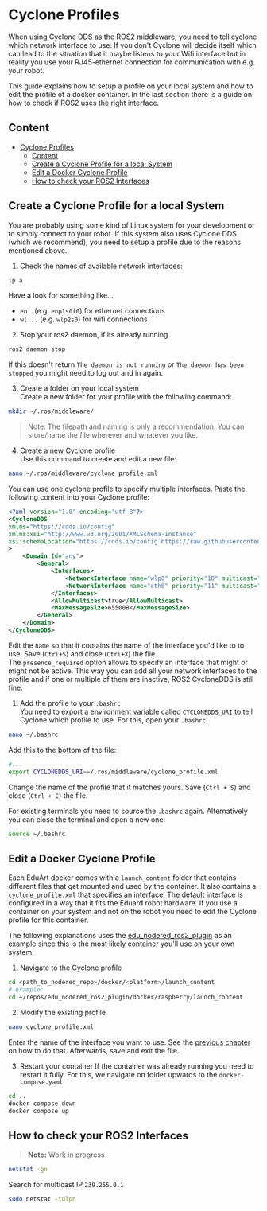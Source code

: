 # Cyclone Profiles
When using Cyclone DDS as the ROS2 middleware, you need to tell cyclone which network interface to use.
If you don't Cyclone will decide itself which can lead to the situation that it maybe listens to your Wifi interface but in reality you use your RJ45-ethernet connection for communication with e.g. your robot.

This guide explains how to setup a profile on your local system and how to edit the profile of a docker container. In the last section there is a guide on how to check if ROS2 uses the right interface.

## Content
- [Cyclone Profiles](#cyclone-profiles)
  - [Content](#content)
  - [Create a Cyclone Profile for a local System](#create-a-cyclone-profile-for-a-local-system)
  - [Edit a Docker Cyclone Profile](#edit-a-docker-cyclone-profile)
  - [How to check your ROS2 Interfaces](#how-to-check-your-ros2-interfaces)

## Create a Cyclone Profile for a local System
You are probably using some kind of Linux system for your development or to simply connect to your robot. If this system also uses Cyclone DDS (which we recommend), you need to setup a profile due to the reasons mentioned above.

1. Check the names of available network interfaces:
```bash
ip a
```
Have a look for something like...
- `en..`(e.g. `enp1s0f0`) for ethernet connections
- `wl...` (e.g. `wlp2s0`) for wifi connections

2. Stop your ros2 daemon, if its already running<br>
```bash
ros2 daemon stop
```
If this doesn't return `The daemon is not running` or `The daemon has been stopped` you might need to log out and in again.

3. Create a folder on your local system<br>
Create a new folder for your profile with the following command:
```bash
mkdir ~/.ros/middleware/
```

>Note: The filepath and naming is only a recommendation. You can store/name the file wherever and whatever you like.

4. Create a new Cyclone profile <br>
Use this command to create and edit a new file:
```bash
nano ~/.ros/middleware/cyclone_profile.xml
```
You can use one cyclone profile to specify multiple interfaces.
Paste the following content into your Cyclone profile:
```xml
<?xml version="1.0" encoding="utf-8"?>
<CycloneDDS
xmlns="https://cdds.io/config"
xmlns:xsi="http://www.w3.org/2001/XMLSchema-instance"
xsi:schemaLocation="https://cdds.io/config https://raw.githubusercontent.com/eclipse-cyclonedds/cyclonedds/master/etc/cyclonedds.xsd"
>
    <Domain Id="any">
        <General>
            <Interfaces>
                <NetworkInterface name="wlp0" priority="10" multicast="true" presence_required="false"/>
                <NetworkInterface name="eth0" priority="11" multicast="true" presence_required="false"/>
            </Interfaces>
            <AllowMulticast>true</AllowMulticast>
            <MaxMessageSize>65500B</MaxMessageSize>
        </General>
    </Domain>
</CycloneDDS>
```
Edit the `name` so that it contains the name of the interface you'd like to to use. Save (`Ctrl+S`) and close (`Ctrl+X`) the file. <br>
The `presence_required` option allows to specify an interface that might or might not be active. 
This way you can add all your network interfaces to the profile and if one or multiple of them are inactive, ROS2 CycloneDDS is still fine. 

1. Add the profile to your `.bashrc` <br>
You need to export a environment variable called `CYCLONEDDS_URI` to tell Cyclone which profile to use. For this, open your `.bashrc`:
```bash
nano ~/.bashrc
```

Add this to the bottom of the file:

```bash
#...
export CYCLONEDDS_URI=~/.ros/middleware/cyclone_profile.xml
``` 
Change the name of the profile that it matches yours.
Save (`Ctrl + S`) and close (`Ctrl + C`) the file.

For existing terminals you need to source the `.bashrc` again. Alternatively you can close the terminal and open a new one:
```bash
source ~/.bashrc
```

## Edit a Docker Cyclone Profile
Each EduArt docker comes with a `launch_content` folder that contains different files that get mounted and used by the container. It also contains a `cyclone_profile.xml` that specifies an interface. The default interface is configured in a way that it fits the Eduard robot hardware. If you use a container on your system and not on the robot you need to edit the Cyclone profile for this container.

The following explanations uses the [edu_nodered_ros2_plugin](https://github.com/EduArt-Robotik/edu_nodered_ros2_plugin) as an example since this is the most likely container you'll use on your own system.

1. Navigate to the Cyclone profile <br>
```bash
cd <path_to_nodered_repo>/docker/<platform>/launch_content
# example:
cd ~/repos/edu_nodered_ros2_plugin/docker/raspberry/launch_content
```

2. Modify the existing profile
```bash
nano cyclone_profile.xml
``` 
Enter the name of the interface you want to use. See the [previous chapter](#create-a-cyclone-profile-for-a-local-system) on how to do that. Afterwards, save and exit the file.

3. Restart your container
If the container was already running you need to restart it fully. For this, we navigate on folder upwards to the `docker-compose.yaml`
```bash
cd ..
docker compose down
docker compose up
```

## How to check your ROS2 Interfaces

> **Note:** Work in progress

```bash
netstat -gn
```
Search for multicast IP `239.255.0.1`

```bash
sudo netstat -tulpn
```